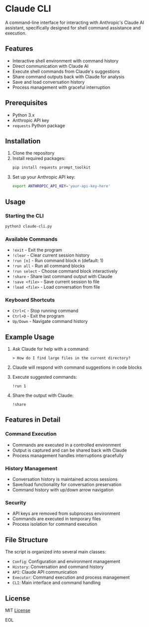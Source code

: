# Claude CLI

A command-line interface for interacting with Anthropic's Claude AI assistant, specifically designed for shell command assistance and execution.

## Features

- Interactive shell environment with command history
- Direct communication with Claude AI
- Execute shell commands from Claude's suggestions
- Share command outputs back with Claude for analysis
- Save and load conversation history
- Process management with graceful interruption

## Prerequisites

- Python 3.x
- Anthropic API key
- `requests` Python package

## Installation

1. Clone the repository
2. Install required packages:
   ```bash
   pip install requests prompt_toolkit
   ```
3. Set up your Anthropic API key:
   ```bash
   export ANTHROPIC_API_KEY='your-api-key-here'
   ```

## Usage

### Starting the CLI

```bash
python3 claude-cli.py
```

### Available Commands

- `!exit` - Exit the program
- `!clear` - Clear current session history
- `!run [n]` - Run command block n (default: 1)
- `!run all` - Run all command blocks
- `!run select` - Choose command block interactively
- `!share` - Share last command output with Claude
- `!save <file>` - Save current session to file
- `!load <file>` - Load conversation from file

### Keyboard Shortcuts

- `Ctrl+C` - Stop running command
- `Ctrl+D` - Exit the program
- `Up/Down` - Navigate command history

## Example Usage

1. Ask Claude for help with a command:
   ```
   > How do I find large files in the current directory?
   ```

2. Claude will respond with command suggestions in code blocks

3. Execute suggested commands:
   ```
   !run 1
   ```

4. Share the output with Claude:
   ```
   !share
   ```

## Features in Detail

### Command Execution
- Commands are executed in a controlled environment
- Output is captured and can be shared back with Claude
- Process management handles interruptions gracefully

### History Management
- Conversation history is maintained across sessions
- Save/load functionality for conversation preservation
- Command history with up/down arrow navigation

### Security
- API keys are removed from subprocess environment
- Commands are executed in temporary files
- Process isolation for command execution

## File Structure

The script is organized into several main classes:
- `Config`: Configuration and environment management
- `History`: Conversation and command history
- `API`: Claude API communication
- `Executor`: Command execution and process management
- `CLI`: Main interface and command handling

## License

MIT [License](LICENSE)

EOL
